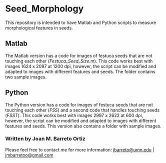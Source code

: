 # Seed_Morphology
This repository is intended to have Matlab and Python scripts to measure morphological features in seeds.

## Matlab
The Matlab version has a code for images of festuca seeds that are not touching each other (_Festuca_Seed_Size.m_). This code works best with images 1624 x 2097 at 1200 dpi, however, the script can be modified and adapted to images with different features and seeds. The folder contains two sample images.

## Python
The Python version has a code for images of festuca seeds that are not touching each other (_FSS_) and a second code that handles touching seeds (_FSST_). This code works best with images 2997 x 2622 at 600 dpi, however, the script can be modified and adapted to images with different features and seeds. This version also contains a folder with sample images.



### Written by Joan M. Barreto Ortiz
Please feel free to contact me for more information:
jbarreto@umn.edu | jmbarretoo@gmail.com
